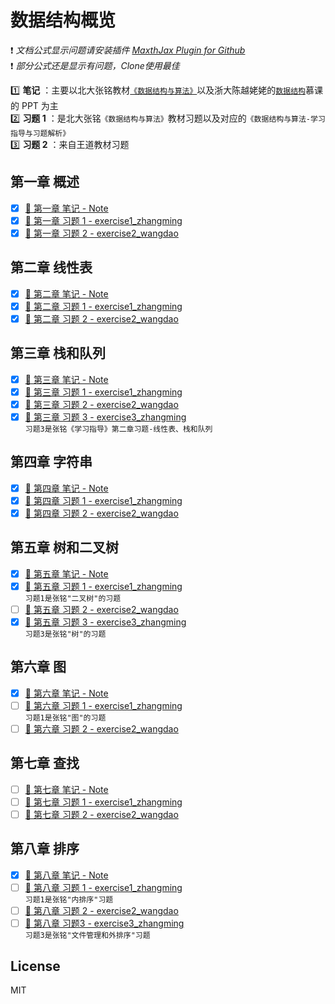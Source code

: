 # 数据结构概览

:exclamation: _文档公式显示问题请安装插件 [MaxthJax Plugin for Github](https://chrome.google.com/webstore/detail/mathjax-plugin-for-github/ioemnmodlmafdkllaclgeombjnmnbima)_  
:exclamation: _部分公式还是显示有问题，Clone使用最佳_

:one: **笔记** ：主要以北大张铭教材[`《数据结构与算法》`](https://github.com/caoshenghui/DataStruct/releases/tag/v1.0)以及浙大陈越姥姥的[`数据结构`](https://www.icourse163.org/course/ZJU-93001)慕课的 PPT 为主  
:two: **习题 1** ：是北大张铭`《数据结构与算法》`教材习题以及对应的`《数据结构与算法-学习指导与习题解析》`  
:three: **习题 2** ：来自王道教材习题

## 第一章 概述

- [x] [:page_facing_up: 第一章 笔记 - Note](./Chapter1-Overview/Note.md)
- [x] [:orange_book: 第一章 习题 1 - exercise1_zhangming](./Chapter1-Overview/exercise1_zhangming.md)
- [x] [:blue_book: 第一章 习题 2 - exercise2_wangdao](./Chapter1-Overview/exercise2_wangdao.md)

## 第二章 线性表

- [x] [:page_facing_up: 第二章 笔记 - Note](./Chapter2-LinearList/Note.md)
- [x] [:orange_book: 第二章 习题 1 - exercise1_zhangming](./Chapter2-LinearList/exercise1_zhangming.md)
- [x] [:blue_book: 第二章 习题 2 - exercise2_wangdao](./Chapter2-LinearList/exercise2_wangdao.md)

## 第三章 栈和队列

- [x] [:page_facing_up: 第三章 笔记 - Note](./Chapter3-StackAndQueue/Note.md)
- [x] [:orange_book: 第三章 习题 1 - exercise1_zhangming](./Chapter3-StackAndQueue/exercise1_zhangming.md)
- [x] [:blue_book: 第三章 习题 2 - exercise2_wangdao](./Chapter3-StackAndQueue/exercise2_wangdao.md)
- [x] [:green_book: 第三章 习题 3 - exercise3_zhangming](./Chapter3-StackAndQueue/exercise3_zhangming.md)  
       `习题3是张铭《学习指导》第二章习题-线性表、栈和队列`

## 第四章 字符串

- [x] [:page_facing_up: 第四章 笔记 - Note](./Chapter4-String/Note.md)
- [x] [:orange_book: 第四章 习题 1 - exercise1_zhangming](./Chapter4-String/exercise1_zhangming.md)
- [x] [:blue_book: 第四章 习题 2 - exercise2_wangdao](./Chapter4-String/exercise2_wangdao.md)

## 第五章 树和二叉树

- [x] [:page_facing_up: 第五章 笔记 - Note](./Chapter5-TreeAndBinaryTree/Note.md)
- [x] [:orange_book: 第五章 习题 1 - exercise1_zhangming](./Chapter4-String/exercise1_zhangming.md)  
       `习题1是张铭"二叉树"的习题`
- [ ] [:blue_book: 第五章 习题 2 - exercise2_wangdao]()
- [x] [:green_book: 第五章 习题 3 - exercise3_zhangming](./Chapter4-String/exercise1_zhangming.md)  
       `习题3是张铭"树"的习题`

## 第六章 图

- [x] [:page_facing_up: 第六章 笔记 - Note](./Chapter6-Graph/Note.md)
- [ ] [:orange_book: 第六章 习题 1 - exercise1_zhangming](./Chapter6-Graph/exercise1_zhangming.md)  
       `习题1是张铭"图"的习题`
- [ ] [:blue_book: 第六章 习题 2 - exercise2_wangdao]()

## 第七章 查找

- [ ] [:page_facing_up: 第七章 笔记 - Note](./Chapter7-Search/Note.md)
- [ ] [:orange_book: 第七章 习题 1 - exercise1_zhangming](./Chapter7-Search/exercise1_zhangming.md)  
- [ ] [:blue_book: 第七章 习题 2 - exercise2_wangdao]()

## 第八章 排序

- [x] [:page_facing_up: 第八章 笔记 - Note](./Chapter8-Sort/Note.md)  
- [ ] [:orange_book: 第八章 习题 1 - exercise1_zhangming](./Chapter8-Sort/exercise1_zhangming.md)  
    `习题1是张铭"内排序"习题`
- [ ] [:blue_book: 第八章 习题 2 - exercise2_wangdao]()
- [ ] [:green_book: 第八章 习题3 - exercise3_zhangming](./Chapter8-Sort/exercise3_zhangming.md)  
    `习题3是张铭"文件管理和外排序"习题`

## License

MIT
